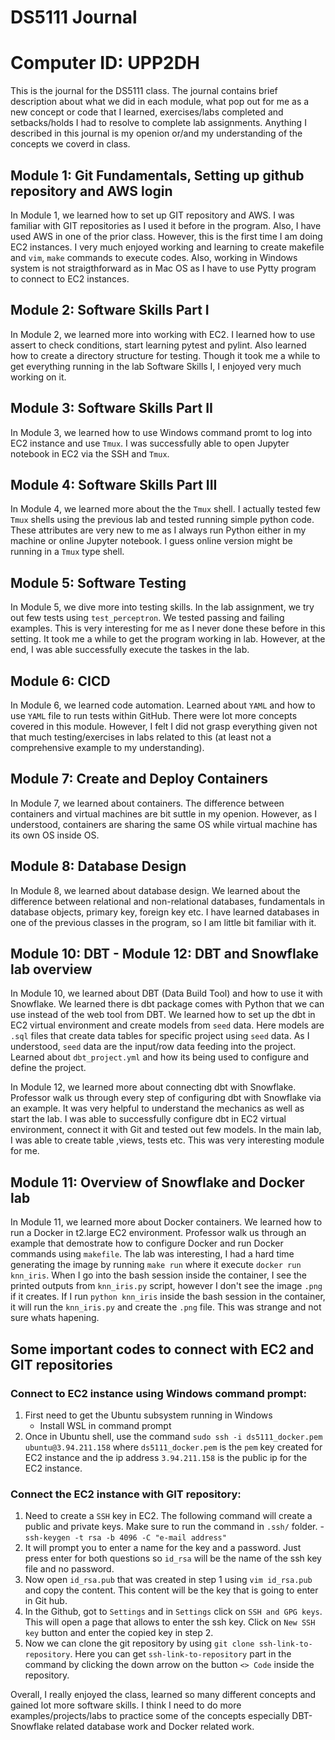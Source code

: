 # DS5111 Journal
# Computer ID: UPP2DH

This is the journal for the DS5111 class. The journal contains brief description about what we did in each module, what pop out for me as a new concept or code that I learned, exercises/labs completed and setbacks/holds I had to resolve to complete lab assignments. Anything I described in this journal is my openion or/and my understanding of the concepts we coverd in class. 

## Module 1: Git Fundamentals, Setting up github repository and AWS login 
In Module 1, we learned how to set up GIT repository and AWS. I was familiar with GIT repositories as I used it before in the program. Also, I have used AWS in one of the prior class. However, this is the first time I am doing EC2 instances. I very much enjoyed working and learning to create makefile and `vim`, `make` commands to execute codes. Also, working in Windows system is not straigthforward as in Mac OS as I have to use Pytty program to connect to EC2 instances.

## Module 2: Software Skills Part I
In Module 2, we learned more into working with EC2. I learned how to use assert to check conditions, start learning pytest and pylint. Also learned how to create a directory structure for testing. Though it took me a while to get everything running in the lab Software Skills I, I enjoyed very much working on it.

## Module 3: Software Skills Part II
In Module 3, we learned how to use Windows command promt to log into EC2 instance and use `Tmux`. I was successfully able to open Jupyter notebook in EC2 via the SSH and `Tmux`.

## Module 4: Software Skills Part III
In Module 4, we learned more about the the `Tmux` shell. I actually tested few `Tmux` shells using the previous lab and tested running simple python code. These attributes are very new to me as I always run Python either in my machine or online Jupyter notebook. I guess online version might be running in a `Tmux` type shell.

## Module 5: Software Testing
In Module 5, we dive more into testing skills. In the lab assignment, we try out few tests using `test_perceptron`. We tested passing and failing examples. This is very interesting for me as I never done these before in this setting. It took me a while to get the program working in lab. However, at the end, I was able successfully execute the taskes in the lab. 

## Module 6: CICD
In Module 6, we learned code automation. Learned about `YAML` and how to use `YAML` file to run tests within GitHub. There were lot more concepts covered in this module. However, I felt I did not grasp everything given not that much testing/exercises in labs related to this (at least not a comprehensive example to my understanding).

## Module 7: Create and Deploy Containers
In Module 7, we learned about containers. The difference between containers and virtual machines are bit suttle in my openion. However, as I understood, containers are sharing the same OS while virtual machine has its own OS inside OS. 

## Module 8: Database Design
In Module 8, we learned about database design. We learned about the difference between relational and non-relational databases, fundamentals in database objects, primary key, foreign key etc. I have learned databases in one of the previous classes in the program, so I am little bit familiar with it.

## Module 10: DBT - Module 12: DBT and Snowflake lab overview
In Module 10, we learned about DBT (Data Build Tool) and how to use it with Snowflake. We learned there is dbt package comes with Python that we can use instead of the web tool from DBT. We learned how to set up the dbt in EC2 virtual environment and create models from `seed` data. Here models are `.sql` files that create data tables for specific project using `seed` data. As I understood, `seed` data are the input/row data feeding into the project. Learned about `dbt_project.yml` and how its being used to configure and define the project. 

In Module 12, we learned more about connecting dbt with Snowflake. Professor walk us through every step of configuring dbt with Snowflake via an example. It was very helpful to understand the mechanics as well as start the lab. I was able to successfully configure dbt in EC2 virtual environment, connect it with Git and tested out few models. In the main lab, I was able to create table ,views, tests etc. This was very interesting module for me.

## Module 11: Overview of Snowflake and Docker lab
In Module 11, we learned more about Docker containers. We learned how to run a Docker in t2.large EC2 environment. Professor walk us through an example that demostrate how to configure Docker and run Docker commands using `makefile`. The lab was interesting, I had a hard time generating the image by running `make run` where it execute `docker run knn_iris`. When I go into the bash session inside the container, I see the printed outputs from `knn_iris.py` script, however I don't see the image `.png` if it creates. If I run `python knn_iris` inside the bash session in the container, it will run the `knn_iris.py` and create the `.png` file. This was strange and not sure whats hapening.  

## Some important codes to connect with EC2 and GIT repositories
### Connect to EC2 instance using Windows command prompt:
1. First need to get the Ubuntu subsystem running in Windows
    - Install WSL in command prompt
2. Once in Ubuntu shell, use the command
    `sudo ssh -i ds5111_docker.pem ubuntu@3.94.211.158` where `ds5111_docker.pem` is the `pem` key created for EC2 instance and the ip address `3.94.211.158` is the public ip for the EC2 instance.

### Connect the EC2 instance with GIT repository:
1. Need to create a `SSH` key in EC2. The following command will create a public and private keys. Make sure to run the command in `.ssh/` folder. 
        -  `ssh-keygen -t rsa -b 4096 -C "e-mail address"`
2. It will prompt you to enter a name for the key and a password. Just press enter for both questions so `id_rsa` will be the name of the ssh key file and no password.
3. Now open `id_rsa.pub` that was created in step 1 using `vim id_rsa.pub` and copy the content. This content will be the key that is going to enter in Git hub.
4. In the Github, got to `Settings` and in `Settings` click on `SSH and GPG keys`. This will open a page that allows to enter the ssh key. Click on `New SSH key` button and enter the copied key in step 2.
5. Now we can clone the git repository by using `git clone ssh-link-to-repository`. Here you can get `ssh-link-to-repository` part in the command by clicking the down arrow on the button `<> Code` inside the repository. 

Overall, I really enjoyed the class, learned so many different concepts and gained lot more software skills. I think I need to do more examples/projects/labs to practice some of the concepts especially DBT-Snowflake related database work and Docker related work.




    

   

